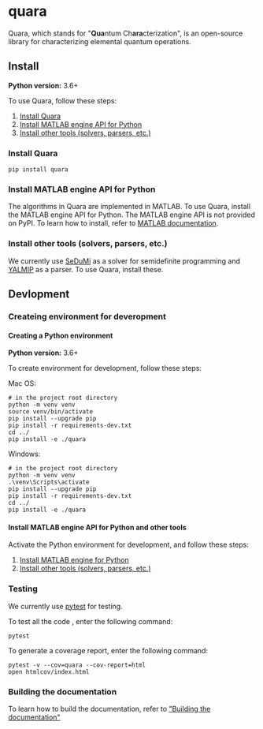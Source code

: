 # quara
Quara, which stands for "**Qua**ntum Ch**ara**cterization", is an open-source library for characterizing elemental quantum operations.

## Install

**Python version:** 3.6+

To use Quara, follow these steps:

1. [Install Quara](https://github.com/tknrsgym/quara#install-quara)
2. [Install MATLAB engine API for Python](https://github.com/tknrsgym/quara#install-matlab-engine-api-for-python)
3. [Install other tools (solvers, parsers, etc.)](https://github.com/tknrsgym/quara#install-matlab-engine-api-for-python)

### Install Quara

```
pip install quara
```

### Install MATLAB engine API for Python
The algorithms in Quara are implemented in MATLAB. To use Quara, install the MATLAB engine API for Python.
The MATLAB engine API is not provided on PyPI. To learn how to install, refer to [MATLAB documentation](https://jp.mathworks.com/help/matlab/matlab_external/install-the-matlab-engine-for-python.html?lang=en).

### Install other tools (solvers, parsers, etc.)
We currently use [SeDuMi](http://sedumi.ie.lehigh.edu/) as a solver for semidefinite programming and [YALMIP](https://yalmip.github.io/) as a parser. To use Quara, install these.

## Devlopment

### Createing environment for deveropment
#### Creating a Python environment

**Python version:** 3.6+

To create environment for development, follow these steps:

Mac OS:
```
# in the project root directory
python -m venv venv
source venv/bin/activate
pip install --upgrade pip
pip install -r requirements-dev.txt
cd ../
pip install -e ./quara
```

Windows:
```
# in the project root directory
python -m venv venv
.\venv\Scripts\activate
pip install --upgrade pip
pip install -r requirements-dev.txt
cd ../
pip install -e ./quara
```

#### Install MATLAB engine API for Python and other tools

Activate the Python environment for development, and follow these steps:

1. [Install MATLAB engine for Python](https://github.com/tknrsgym/quara#install-matlab-engine-api-for-python)
2. [Install other tools (solvers, parsers, etc.)](https://github.com/tknrsgym/quara#install-other-tools-solvers-parsers-etc)

### Testing

We currently use [pytest](https://docs.pytest.org/en/latest/) for testing.

To test all the code , enter the following command:

    pytest

To generate a coverage report, enter the following command:

    pytest -v --cov=quara --cov-report=html
    open htmlcov/index.html

### Building the documentation
To learn how to build the documentation, refer to ["Building the documentation"](https://github.com/tknrsgym/quara/tree/master/docs)
